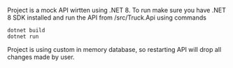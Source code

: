 Project is a mock API wirtten using .NET 8. 
To run make sure you have .NET 8 SDK installed and run the API from /src/Truck.Api using commands
```
dotnet build
dotnet run
```
Project is using custom in memory database, so restarting API will drop all changes made by user.
